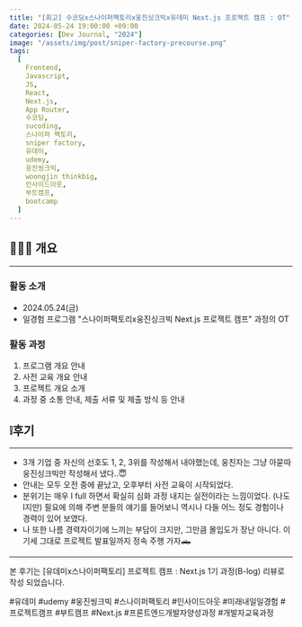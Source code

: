 ```yaml
---
title: "[회고] 수코딩x스나이퍼팩토리x웅진싱크빅x유데미 Next.js 프로젝트 캠프 : OT"
date: 2024-05-24 19:00:00 +09:00
categories: [Dev Journal, "2024"]
image: "/assets/img/post/sniper-factory-precourse.png"
tags:
  [
    Frontend,
    Javascript,
    JS,
    React,
    Next.js,
    App Router,
    수코딩,
    sucoding,
    스나이퍼 팩토리,
    sniper factory,
    유데미,
    udemy,
    웅진씽크빅,
    woongjin thinkbig,
    인사이드아웃,
    부트캠프,
    bootcamp
  ]
---
```


## 👩🏻‍💻 개요

---

### 활동 소개

- 2024.05.24(금)
- 일경험 프로그램 "스나이퍼팩토리x웅진싱크빅 Next.js 프로젝트 캠프" 과정의 OT

### 활동 과정

1. 프로그램 개요 안내
2. 사전 교육 개요 안내
3. 프로젝트 개요 소개
4. 과정 중 소통 안내, 제출 서류 및 제출 방식 등 안내

## ❕후기

---

- 3개 기업 중 자신의 선호도 1, 2, 3위를 작성해서 내야했는데, 웅친자는 그냥 아묻따 웅진싱크빅만 작성해서 냈다..😇
- 안내는 모두 오전 중에 끝났고, 오후부터 사전 교육이 시작되었다.
- 분위기는 매우 I full 하면서 확실히 심화 과정 내지는 실전이라는 느낌이었다. (나도 I지만) 필요에 의해 주변 분들의 얘기를 들어보니 역시나 다들 어느 정도 경험이나 경력이 있어 보였다.
- 나 또한 나름 경력자이기에 느끼는 부담이 크지만, 그만큼 몰입도가 장난 아니다. 이 기세 그대로 프로젝트 발표일까지 정속 주행 가자🛻

---

본 후기는 [유데미x스나이퍼팩토리] 프로젝트 캠프 : Next.js 1기 과정(B-log) 리뷰로 작성 되었습니다.

#유데미 #udemy #웅진씽크빅 #스나이퍼팩토리 #인사이드아웃 #미래내일일경험 #프로젝트캠프 #부트캠프 #Next.js #프론트엔드개발자양성과정 #개발자교육과정

